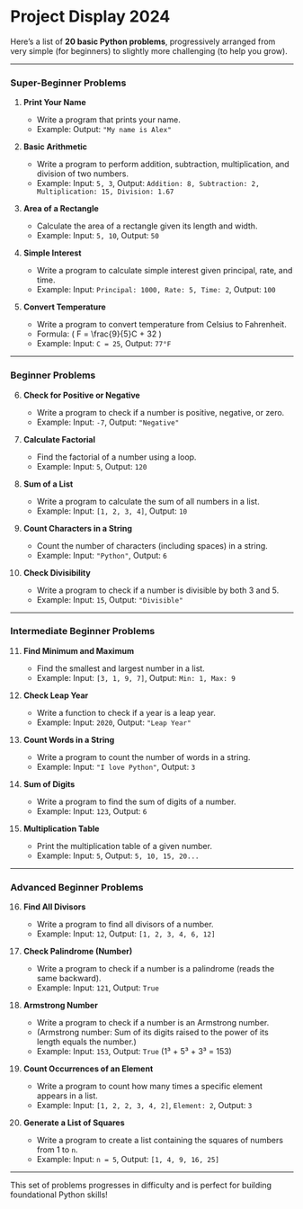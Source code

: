 # Project Display 2024

Here’s a list of **20 basic Python problems**, progressively arranged from very simple (for beginners) to slightly more challenging (to help you grow). 

---

### **Super-Beginner Problems**
1. **Print Your Name**
   - Write a program that prints your name.
   - Example: Output: `"My name is Alex"`

2. **Basic Arithmetic**
   - Write a program to perform addition, subtraction, multiplication, and division of two numbers.
   - Example: Input: `5, 3`, Output: `Addition: 8, Subtraction: 2, Multiplication: 15, Division: 1.67`

3. **Area of a Rectangle**
   - Calculate the area of a rectangle given its length and width.
   - Example: Input: `5, 10`, Output: `50`

4. **Simple Interest**
   - Write a program to calculate simple interest given principal, rate, and time.
   - Example: Input: `Principal: 1000, Rate: 5, Time: 2`, Output: `100`

5. **Convert Temperature**
   - Write a program to convert temperature from Celsius to Fahrenheit.
   - Formula: \( F = \frac{9}{5}C + 32 \)
   - Example: Input: `C = 25`, Output: `77°F`

---

### **Beginner Problems**
6. **Check for Positive or Negative**
   - Write a program to check if a number is positive, negative, or zero.
   - Example: Input: `-7`, Output: `"Negative"`

7. **Calculate Factorial**
   - Find the factorial of a number using a loop.
   - Example: Input: `5`, Output: `120`

8. **Sum of a List**
   - Write a program to calculate the sum of all numbers in a list.
   - Example: Input: `[1, 2, 3, 4]`, Output: `10`

9. **Count Characters in a String**
   - Count the number of characters (including spaces) in a string.
   - Example: Input: `"Python"`, Output: `6`

10. **Check Divisibility**
    - Write a program to check if a number is divisible by both 3 and 5.
    - Example: Input: `15`, Output: `"Divisible"`

---

### **Intermediate Beginner Problems**
11. **Find Minimum and Maximum**
    - Find the smallest and largest number in a list.
    - Example: Input: `[3, 1, 9, 7]`, Output: `Min: 1, Max: 9`

12. **Check Leap Year**
    - Write a function to check if a year is a leap year.
    - Example: Input: `2020`, Output: `"Leap Year"`

13. **Count Words in a String**
    - Write a program to count the number of words in a string.
    - Example: Input: `"I love Python"`, Output: `3`

14. **Sum of Digits**
    - Write a program to find the sum of digits of a number.
    - Example: Input: `123`, Output: `6`

15. **Multiplication Table**
    - Print the multiplication table of a given number.
    - Example: Input: `5`, Output: `5, 10, 15, 20...`

---

### **Advanced Beginner Problems**
16. **Find All Divisors**
    - Write a program to find all divisors of a number.
    - Example: Input: `12`, Output: `[1, 2, 3, 4, 6, 12]`

17. **Check Palindrome (Number)**
    - Write a program to check if a number is a palindrome (reads the same backward).
    - Example: Input: `121`, Output: `True`

18. **Armstrong Number**
    - Write a program to check if a number is an Armstrong number.
    - (Armstrong number: Sum of its digits raised to the power of its length equals the number.)
    - Example: Input: `153`, Output: `True` (1³ + 5³ + 3³ = 153)

19. **Count Occurrences of an Element**
    - Write a program to count how many times a specific element appears in a list.
    - Example: Input: `[1, 2, 2, 3, 4, 2]`, `Element: 2`, Output: `3`

20. **Generate a List of Squares**
    - Write a program to create a list containing the squares of numbers from 1 to `n`.
    - Example: Input: `n = 5`, Output: `[1, 4, 9, 16, 25]`

---

This set of problems progresses in difficulty and is perfect for building foundational Python skills!
